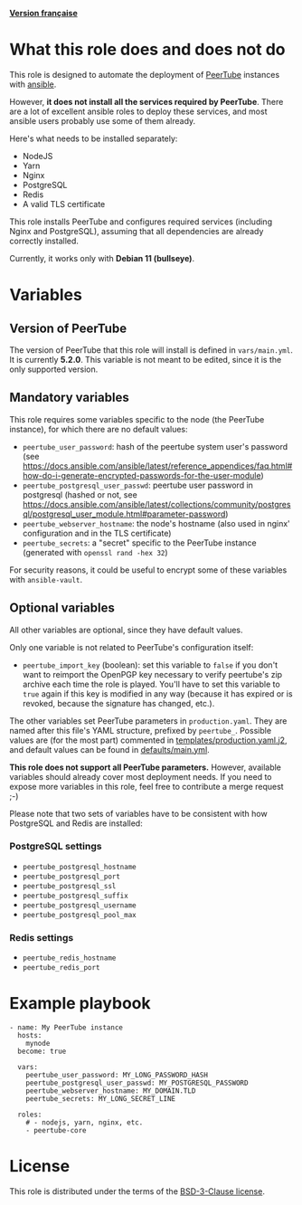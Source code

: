 **[Version française](README.fr.md)**

# What this role does and does not do

This role is designed to automate the deployment of [PeerTube](https://joinpeertube.org) instances with [ansible](https://www.ansible.com).

However, **it does not install all the services required by PeerTube**. There are a lot of excellent ansible roles to deploy these services, and most ansible users probably use some of them already.

Here's what needs to be installed separately:

- NodeJS
- Yarn
- Nginx
- PostgreSQL
- Redis
- A valid TLS certificate

This role installs PeerTube and configures required services (including Nginx and PostgreSQL), assuming that all dependencies are already correctly installed.

Currently, it works only with **Debian 11 (bullseye)**.


# Variables

## Version of PeerTube

The version of PeerTube that this role will install is defined in `vars/main.yml`. It is currently **5.2.0**. This variable is not meant to be edited, since it is the only supported version.


## Mandatory variables

This role requires some variables specific to the node (the PeerTube instance), for which there are no default values:

- `peertube_user_password`: hash of the peertube system user's password (see https://docs.ansible.com/ansible/latest/reference_appendices/faq.html#how-do-i-generate-encrypted-passwords-for-the-user-module)
- `peertube_postgresql_user_passwd`: peertube user password in postgresql (hashed or not, see https://docs.ansible.com/ansible/latest/collections/community/postgresql/postgresql_user_module.html#parameter-password)
- `peertube_webserver_hostname`: the node's hostname (also used in nginx' configuration and in the TLS certificate)
- `peertube_secrets`: a "secret" specific to the PeerTube instance (generated with `openssl rand -hex 32`)

For security reasons, it could be useful to encrypt some of these variables with `ansible-vault`.


## Optional variables

All other variables are optional, since they have default values.

Only one variable is not related to PeerTube's configuration itself:

- `peertube_import_key` (boolean): set this variable to `false` if you don't want to reimport the OpenPGP key necessary to verify peertube's zip archive each time the role is played. You'll have to set this variable to `true` again if this key is modified in any way (because it has expired or is revoked, because the signature has changed, etc.).

The other variables set PeerTube parameters in `production.yaml`. They are named after this file's YAML structure, prefixed by `peertube_`. Possible values are (for the most part) commented in [templates/production.yaml.j2](templates/production.yaml.j2), and default values can be found in [defaults/main.yml](defaults/main.yml).

**This role does not support all PeerTube parameters.** However, available variables should already cover most deployment needs. If you need to expose more variables in this role, feel free to contribute a merge request ;-)

Please note that two sets of variables have to be consistent with how PostgreSQL and Redis are installed:

### PostgreSQL settings

- `peertube_postgresql_hostname`
- `peertube_postgresql_port`
- `peertube_postgresql_ssl`
- `peertube_postgresql_suffix`
- `peertube_postgresql_username`
- `peertube_postgresql_pool_max`

### Redis settings

- `peertube_redis_hostname`
- `peertube_redis_port`


# Example playbook

```
- name: My PeerTube instance
  hosts:
    mynode
  become: true

  vars:
    peertube_user_password: MY_LONG_PASSWORD_HASH
    peertube_postgresql_user_passwd: MY_POSTGRESQL_PASSWORD
    peertube_webserver_hostname: MY_DOMAIN.TLD
    peertube_secrets: MY_LONG_SECRET_LINE

  roles:
    # - nodejs, yarn, nginx, etc.
    - peertube-core
```


# License

This role is distributed under the terms of the [BSD-3-Clause license](LICENSE).
